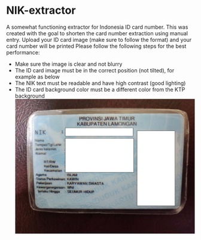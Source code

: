 # NIK-extractor
A somewhat functioning extractor for Indonesia ID card number. This was created with the goal to shorten the card number extraction using manual entry. Upload your ID card image (make sure to follow the format) and your card number will be printed
Please follow the following steps for the best performance:
- Make sure the image is clear and not blurry
- The ID card image must be in the correct position (not tilted), for example as below
- The NIK text must be readable and have high contrast (good lighting)
- The ID card background color must be a different color from the KTP background
![Ideal Image](https://github.com/Surge0Name/NIK-extractor/blob/main/place-holder.jpg)
